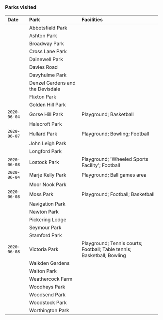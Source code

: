 ### Parks visited

| Date | Park | Facilities |
| :--- | :--- | :--- |
|  | Abbotsfield Park | |
|  | Ashton Park | |
|  | Broadway Park | |
|  | Cross Lane Park | |
|  | Dainewell Park | |
|  | Davies Road | |
|  | Davyhulme Park | |
|  | Denzel Gardens and the Devisdale | |
|  | Flixton Park | |
|  | Golden Hill Park | |
| `2020-06-04` | Gorse Hill Park | Playground; Basketball |
|  | Halecroft Park | |
| `2020-06-07` | Hullard Park | Playground; Bowling; Football |
|  | John Leigh Park | |
|  | Longford Park | |
| `2020-06-08` | Lostock Park | Playground; 'Wheeled Sports Facility'; Football|
| `2020-06-04` | Marje Kelly Park | Playground; Ball games area |
|  | Moor Nook Park | |
| `2020-06-08` | Moss Park | Playground; Football; Basketball|
|  | Navigation Park | |
|  | Newton Park | |
|  | Pickering Lodge | |
|  | Seymour Park | |
|  | Stamford Park | |
| `2020-06-08` | Victoria Park | Playground; Tennis courts; Football; Table tennis; Basketball; Bowling |
|  | Walkden Gardens | |
|  | Walton Park | |
|  | Weathercock Farm | |
|  | Woodheys Park | |
|  | Woodsend Park | |
|  | Woodstock Park | |
|  | Worthington Park | |


